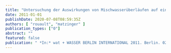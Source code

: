 ```yaml
---
title: "Untersuchung der Auswirkungen von Mischwasserüberläufen auf ein Fließgewässer am Beispiel der Spree"
date: 2011-01-01
publishDate: 2020-07-08T08:59:35Z
authors: [ "rouault", "matzinger" ]
publication_types: ["0"]
abstract: ""
featured: false
publication: " *In:* wat + WASSER BERLIN INTERNATIONAL 2011. Berlin. 02.-05.05. 2011"
---
```


